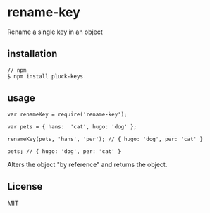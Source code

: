 # rename-key

Rename a single key in an object

## installation

	// npm
	$ npm install pluck-keys

## usage

	var renameKey = require('rename-key');

	var pets = { hans:  'cat', hugo: 'dog' };

	renameKey(pets, 'hans', 'per'); // { hugo: 'dog', per: 'cat' }

	pets; // { hugo: 'dog', per: 'cat' }

Alters the object "by reference" and returns the object.

## License

MIT